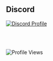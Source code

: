 ## Discord
<a href="https://discord.com/users/578594879681331200">
  <img src="https://lanyard.cnrad.dev/api/578594879681331200?animatedDecoration=false&hideTag=true&hideSpotify=true&hideDiscrim=true&showDisplayName=true&hideDecoration=true&hideBadges=true&theme=light&idleMessage=discord.gg%2Fisrail" alt="Discord Profile">
</a>

<br><br>

<img src="https://komarev.com/ghpvc/?username=duckevils&repo=vanity-url-sniper-fast&color=blue" alt="Profile Views">
